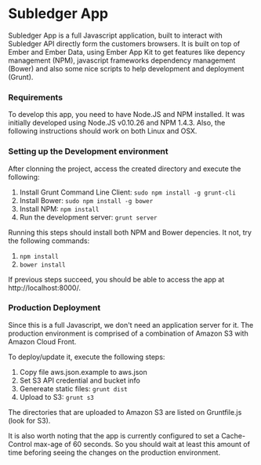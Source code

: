 # Subledger App

Subledger App is a full Javascript application, built to interact with Subledger API directly form the customers browsers. It is built on top of Ember and Ember Data, using Ember App Kit to get features like depency management (NPM), javascript frameworks dependency management (Bower) and also some nice scripts to help development and deployment (Grunt).

### Requirements

To develop this app, you need to have Node.JS and NPM installed. It was initially developed using Node.JS v0.10.26 and NPM 1.4.3. Also, the following instructions should work on both Linux and OSX.

### Setting up the Development environment

After clonning the project, access the created directory and execute the following:

1. Install Grunt Command Line Client: ```sudo npm install -g grunt-cli```
2. Install Bower: ```sudo npm install -g bower```
3. Install NPM: ```npm install```
4. Run the development server: ```grunt server```

Running this steps should install both NPM and Bower depencies. It not, try the following commands:

1. ```npm install```
2. ```bower install```

If previous steps succeed, you should be able to access the app at http://localhost:8000/.

### Production Deployment

Since this is a full Javascript, we don't need an application server for it. The production environment is comprised of a combination of Amazon S3 with Amazon Cloud Front.

To deploy/update it, execute the following steps:

1. Copy file aws.json.example to aws.json
2. Set S3 API credential and bucket info
3. Genereate static files: ```grunt dist```
4. Upload to S3: ```grunt s3```

The directories that are uploaded to Amazon S3 are listed on Gruntfile.js (look for S3).

It is also worth noting that the app is currently configured to set a Cache-Control max-age of 60 seconds. So you should wait at least this amount of time beforing seeing the changes on the production environment.
